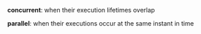 **concurrent**: when their execution lifetimes overlap

**parallel**: when their executions occur at the same instant in time